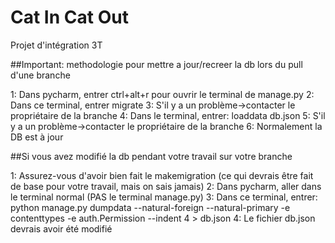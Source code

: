 # Cat In Cat Out
Projet d'intégration 3T

##Important: methodologie pour mettre a jour/recreer la db lors du pull d'une branche

1: Dans pycharm, entrer ctrl+alt+r pour ouvrir le terminal de manage.py
2: Dans ce terminal, entrer migrate
3: S'il y a un problème->contacter le propriétaire de la branche
4: Dans le terminal, entrer: loaddata db.json
5: S'il y a un problème->contacter le propriétaire de la branche
6: Normalement la DB est à jour

##Si vous avez modifié la db pendant votre travail sur votre branche

1: Assurez-vous d'avoir bien fait le makemigration (ce qui devrais être fait de base pour votre travail, mais on sais jamais)
2: Dans pycharm, aller dans le terminal normal (PAS le terminal manage.py)
3: Dans ce terminal, entrer: python manage.py dumpdata --natural-foreign --natural-primary -e contenttypes -e auth.Permission --indent 4 > db.json
4: Le fichier db.json devrais avoir été modifié


